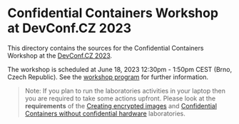 # Confidential Containers Workshop at DevConf.CZ 2023

This directory contains the sources for the Confidential Containers Workshop at the [DevConf.CZ 2023](https://www.devconf.info/cz/).

The workshop is scheduled at June 18, 2023 12:30pm - 1:50pm CEST (Brno, Czech Republic). See the [workshop program](https://devconfcz2023.sched.com/event/1MYoy/confidential-containers-coco-workshop) for further information.

>Note: If you plan to run the laboratories activities in your laptop then you are required to take some actions upfront. Please look at the **requirements** of the [Creating encrypted images](labs/creating_encrypted_images.md) and [Confidential Containers without confidential hardware](labs/coco_without_confidential_hardware.md) laboratories.
